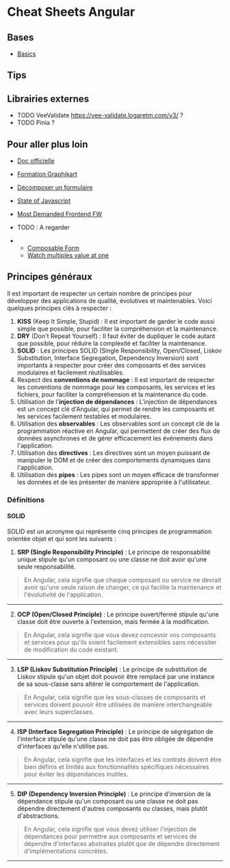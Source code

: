 # Cheat Sheets Angular

## Bases

* [Basics](BASICS.md)

## Tips 


## Librairies externes

* TODO VeeValidate https://vee-validate.logaretm.com/v3/ ?
* TODO Pinia ?

## Pour aller plus loin

* [Doc officielle](https://fr.vuejs.org/)
* [Formation Graphikart](https://grafikart.fr/formations/vuejs)
* [Décomposer un formulaire](https://tallpad.com/series/vuejs-misc/lessons/cleaner-form-fields-in-vuejs)
  
* [State of Javascript](https://stateofjs.com/en-US)
* [Most Demanded Frontend FW](https://www.devjobsscanner.com/blog/the-most-demanded-frontend-frameworks/)

* TODO : A regarder
* * [Composable Form](https://tallpad.com/series/vuejs-misc/lessons/streamline-vue-forms-with-this-useform-composable)
  * [Watch multiples value at one](https://tallpad.com/series/vuejs-misc/lessons/vue-watch-multiple-values-at-once)

## Principes généraux

Il est important de respecter un certain nombre de principes pour développer des applications de qualité, évolutives et maintenables. Voici quelques principes clés à respecter :

1. **KISS** (Keep It Simple, Stupid) : Il est important de garder le code aussi simple que possible, pour faciliter la compréhension et la maintenance.
2. **DRY** (Don't Repeat Yourself) : Il faut éviter de dupliquer le code autant que possible, pour réduire la complexité et faciliter la maintenance. 
3. **SOLID** : Les principes SOLID (Single Responsibility, Open/Closed, Liskov Substitution, Interface Segregation, Dependency Inversion) sont importants à respecter pour créer des composants et des services modulaires et facilement réutilisables. 
4. Respect des **conventions de nommage** : Il est important de respecter les conventions de nommage pour les composants, les services et les fichiers, pour faciliter la compréhension et la maintenance du code. 
5. Utilisation de l'**injection de dépendances** : L'injection de dépendances est un concept clé d'Angular, qui permet de rendre les composants et les services facilement testables et modulaires. 
6. Utilisation des **observables** : Les observables sont un concept clé de la programmation réactive en Angular, qui permettent de créer des flux de données asynchrones et de gérer efficacement les événements dans l'application. 
7. Utilisation des **directives** : Les directives sont un moyen puissant de manipuler le DOM et de créer des comportements dynamiques dans l'application. 
8. Utilisation des **pipes** : Les pipes sont un moyen efficace de transformer les données et de les présenter de manière appropriée à l'utilisateur.

### Définitions

#### SOLID

SOLID est un acronyme qui représente cinq principes de programmation orientée objet et qui sont les suivants :

1. **SRP (Single Responsibility Principle)** : Le principe de responsabilité unique stipule qu'un composant ou une classe ne doit avoir qu'une seule responsabilité.  
> En Angular, cela signifie que chaque composant ou service ne devrait avoir qu'une seule raison de changer, ce qui facilite la maintenance et l'évolutivité de l'application. 
___
2. **OCP (Open/Closed Principle)** : Le principe ouvert/fermé stipule qu'une classe doit être ouverte à l'extension, mais fermée à la modification.  
>En Angular, cela signifie que vous devez concevoir vos composants et services pour qu'ils soient facilement extensibles sans nécessiter de modification du code existant. 
---
3. **LSP (Liskov Substitution Principle)** : Le principe de substitution de Liskov stipule qu'un objet doit pouvoir être remplacé par une instance de sa sous-classe sans altérer le comportement de l'application.  
>En Angular, cela signifie que les sous-classes de composants et services doivent pouvoir être utilisées de manière interchangeable avec leurs superclasses.
---
4. **ISP (Interface Segregation Principle)** : Le principe de ségrégation de l'interface stipule qu'une classe ne doit pas être obligée de dépendre d'interfaces qu'elle n'utilise pas.  
>En Angular, cela signifie que les interfaces et les contrats doivent être bien définis et limités aux fonctionnalités spécifiques nécessaires pour éviter les dépendances inutiles. 
---
5. **DIP (Dependency Inversion Principle)** : Le principe d'inversion de la dépendance stipule qu'un composant ou une classe ne doit pas dépendre directement d'autres composants ou classes, mais plutôt d'abstractions.  
>En Angular, cela signifie que vous devez utiliser l'injection de dépendances pour permettre aux composants et services de dépendre d'interfaces abstraites plutôt que de dépendre directement d'implémentations concrètes.
___


